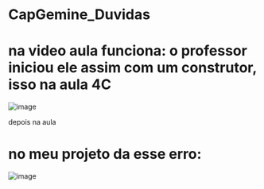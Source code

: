 # CapGemine_Duvidas


# na video aula funciona: o professor iniciou ele assim com um construtor, isso na aula 4C
![image](https://user-images.githubusercontent.com/106206316/235394763-d6396369-fa44-468f-9db7-1a6e889bc032.png)

depois na aula 
# no meu projeto da esse erro:

![image](https://user-images.githubusercontent.com/106206316/235394879-95122b87-e4ce-4180-9665-6ec1d145aa88.png)


